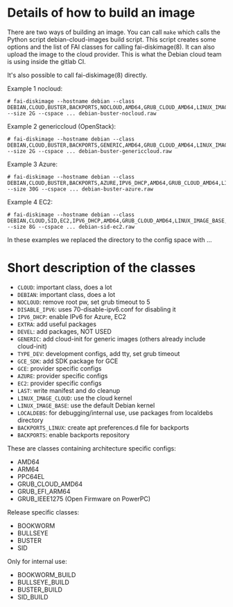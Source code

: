# Details of how to build an image

There are two ways of building an image. You can call `make` which
calls the Python script debian-cloud-images build script. This script
creates some options and the list of FAI classes for calling
fai-diskimage(8). It can also upload the image to the cloud
provider. This is what the Debian cloud team is using inside the
gitlab CI.

It's also possible to call fai-diskimage(8) directly.

Example 1 nocloud:

    # fai-diskimage --hostname debian --class DEBIAN,CLOUD,BUSTER,BACKPORTS,NOCLOUD,AMD64,GRUB_CLOUD_AMD64,LINUX_IMAGE_BASE,LAST --size 2G --cspace ... debian-buster-nocloud.raw

Example 2 genericcloud (OpenStack):

    # fai-diskimage --hostname debian --class DEBIAN,CLOUD,BUSTER,BACKPORTS,GENERIC,AMD64,GRUB_CLOUD_AMD64,LINUX_IMAGE_CLOUD,LAST --size 2G --cspace ... debian-buster-genericcloud.raw


Example 3 Azure:

    # fai-diskimage --hostname debian --class DEBIAN,CLOUD,BUSTER,BACKPORTS,AZURE,IPV6_DHCP,AMD64,GRUB_CLOUD_AMD64,LINUX_IMAGE_CLOUD,LAST --size 30G --cspace ... debian-buster-azure.raw

Example 4 EC2:

    # fai-diskimage --hostname debian --class DEBIAN,CLOUD,SID,EC2,IPV6_DHCP,AMD64,GRUB_CLOUD_AMD64,LINUX_IMAGE_BASE,LAST --size 8G --cspace ... debian-sid-ec2.raw


In these examples we replaced the directory to the config space with ...


# Short description of the classes

* `CLOUD`: important class, does a lot
* `DEBIAN`: important class, does a lot
* `NOCLOUD`: remove root pw, set grub timeout to 5
* `DISABLE_IPV6`: uses 70-disable-ipv6.conf for disabling it
* `IPV6_DHCP`: enable IPv6 for Azure, EC2
* `EXTRA`: add useful packages
* `DEVEL`: add packages, NOT USED
* `GENERIC`: add cloud-init for generic images (others already include cloud-init)
* `TYPE_DEV`: development configs, add tty, set grub timeout
* `GCE_SDK`: add SDK package for GCE
* `GCE`: provider specific configs
* `AZURE`: provider specific configs
* `EC2`: provider specific configs
* `LAST`: write manifest and do cleanup
* `LINUX_IMAGE_CLOUD`: use the cloud kernel
* `LINUX_IMAGE_BASE`: use the default Debian kernel
* `LOCALDEBS`: for debugging/internal use, use packages from localdebs directory
* `BACKPORTS_LINUX`: create apt preferences.d file for backports
* `BACKPORTS`: enable backports repository

These are classes containing architecture specific configs:

* AMD64
* ARM64
* PPC64EL
* GRUB_CLOUD_AMD64
* GRUB_EFI_ARM64
* GRUB_IEEE1275 (Open Firmware on PowerPC)


Release specific classes:

* BOOKWORM
* BULLSEYE
* BUSTER
* SID


Only for internal use:

* BOOKWORM_BUILD
* BULLSEYE_BUILD
* BUSTER_BUILD
* SID_BUILD
